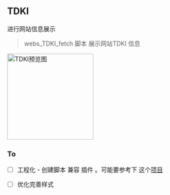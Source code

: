 
## TDKI

进行网站信息展示



>  webs_TDKI_fetch 脚本
>  展示网站TDKI 信息

<img src="https://anf-bk.oss-cn-hangzhou.aliyuncs.com/81fbe742f7b94b35ab2c4df96c043cac" height = "200"  alt="TDKI预览图" align=center />


### To

- [ ] 工程化 - 创建脚本 兼容 插件 。可能要参考下 这个[项目](https://github.com/baiy/Ctool)
- [ ] 优化完善样式

